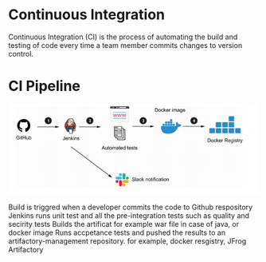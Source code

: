 # Continuous Integration
Continuous Integration (CI) is the process of automating the build and testing of code every time a team member commits changes to version control.


# CI Pipeline

![ci-pipeline](/images/ci-pipeline.PNG)

Build is triggred when a developer commits the code to Github respository
Jenkins runs unit test and all the pre-integration tests such as quality and secirity tests
Builds the artificat for example war file in case of java, or docker image
Runs accpetance tests and pushed the results to an artifactory-management repository. for example, docker resgistry, JFrog Artifactory